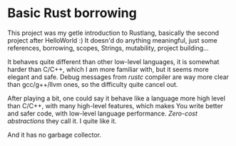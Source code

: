 # Basic Rust borrowing 

This project was my getle introduction to Rustlang, basically the second project after HelloWorld :) 
It doesn'd do anything meaningful, just some references, borrowing, scopes, Strings, mutability, project building...

It behaves quite different than other low-level languages, 
it is somewhat harder than C/C++, which I am more familiar with, 
but it seems more elegant and safe. Debug messages from *rustc* compiler are way more clear than gcc/g++/llvm ones, 
so the difficulty quite cancel out. 

After playing a bit, one could say it behave like a language more high level than C/C++,
with many high-level features, which makes You write better and safer code, with low-level language performance. 
*Zero-cost abstractions* they call it. I quite like it. 

And it has no garbage collector.
